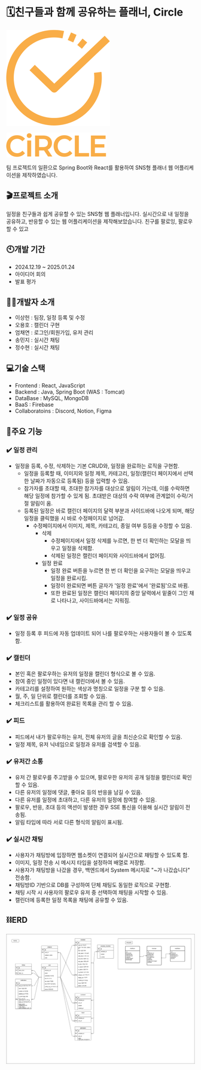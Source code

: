 # 🗓️친구들과 함께 공유하는 플래너, Circle
![logo](https://github.com/busanit2024/MyPlanner-project/blob/main/frontend/public/images/logo/logo.svg) 

![textlogo](https://github.com/busanit2024/MyPlanner-project/blob/main/frontend/public/images/logo/textLogo.svg)

팀 프로젝트의 일환으로 Spring Boot와 React를 활용하여 SNS형 플래너 웹 어플리케이션을 제작하였습니다.

## 🎬프로젝트 소개
일정을 친구들과 쉽게 공유할 수 있는 SNS형 웹 플래너입니다. 실시간으로 내 일정을 공유하고, 반응할 수 있는 웹 어플리케이션을 제작해보았습니다.
친구를 팔로잉, 팔로우 할 수 있고 

## 🕙개발 기간
- 2024.12.19 ~ 2025.01.24
- 아이디어 회의
- 발표 평가

## 👨‍💻개발자 소개
- 이상헌 : 팀장, 일정 등록 및 수정
- 오용호 : 캘린더 구현
- 엄채연 : 로그인/회원가입, 유저 관리
- 송민지 : 실시간 채팅
- 정수현 : 실시간 채팅

## 💻기술 스택
- Frontend : React, JavaScript
- Backend : Java, Spring Boot (WAS : Tomcat)
- DataBase : MySQL, MongoDB
- BaaS : Firebase
- Collaboratoins : Discord, Notion, Figma

## 🧩주요 기능
### ✔️ 일정 관리
 - 일정을 등록, 수정, 삭제하는 기본 CRUD와, 일정을 완료하는 로직을 구현함.
    - 일정을 등록할 때, 이미지와 일정 제목, 카테고리,
      일정(캘린더 페이지에서 선택한 날짜가 자동으로 등록됨) 등을 입력할 수 있음.
    - 참가자를 초대할 때, 초대한 참가자를 대상으로 알림이 가는데,
      이를 수락하면 해당 일정에 참가할 수 있게 됨.
      초대받은 대상의 수락 여부에 관계없이 수락/거절 알림이 옴.
    - 등록된 일정은 바로 캘린더 페이지의 달력 부분과 사이드바에 나오게 되며, 해당 일정을 클릭했을 시 바로 수정페이지로 넘어감.
      - 수정페이지에서 이미지, 제목, 카테고리, 종일 여부 등등을 수정할 수 있음.
        - 삭제
          - 수정페이지에서 일정 삭제를 누르면, 한 번 더 확인하는 모달을 띄우고 일정을 삭제함.
          - 삭제된 일정은 캘린더 페이지와 사이드바에서 없어짐.
        - 일정 완료
          - 일정 완료 버튼을 누르면 한 번 더 확인을 요구하는 모달을 띄우고 일정을 완료시킴.
          - 일정이 완료되면 버튼 글자가 '일정 완료'에서 '완료됨'으로 바뀜.
          - 또한 완료된 일정은 캘린더 페이지의 중앙 달력에서 밑줄이 그인 채로 나타나고,
            사이드바에서는 지워짐.
### ✔️ 일정 공유
  - 일정 등록 후 피드에 자동 업데이트 되어 나를 팔로우하는 사용자들이 볼 수 있도록 함.
### ✔️ 캘린더
  - 본인 혹은 팔로우하는 유저의 일정을 캘린더 형식으로 볼 수 있음.
  - 참여 중인 일정이 있다면 내 캘린더에서 볼 수 있음.
  - 카테고리를 설정하여 원하는 색상과 명칭으로 일정을 구분 할 수 있음.
  - 월, 주, 일 단위로 캘린더를 조회할 수 있음.
  - 체크리스트를 활용하여 완료된 목록을 관리 할 수 있음.
### ✔️ 피드
  - 피드에서 내가 팔로우하는 유저, 전체 유저의 글을 최신순으로 확인할 수 있음.
  - 일정 제목, 유저 닉네임으로 일정과 유저를 검색할 수 있음.
### ✔️ 유저간 소통
  - 유저 간 팔로우를 주고받을 수 있으며, 팔로우한 유저의 공개 일정을 캘린더로 확인할 수 있음.
  - 다른 유저의 일정에 댓글, 좋아요 등의 반응을 남길 수 있음.
  - 다른 유저를 일정에 초대하고, 다른 유저의 일정에 참여할 수 있음.
  - 팔로우, 반응, 초대 등의 액션이 발생한 경우 SSE 통신을 이용해 실시간 알림이 전송됨.
  - 알림 타입에 따라 서로 다른 형식의 알림이 표시됨.
### ✔️ 실시간 채팅
- 사용자가 채팅방에 입장하면 웹소켓이 연결되어 실시간으로 채팅할 수 있도록 함.
- 이미지, 일정 전송 시 메시지 타입을 설정하여 배열로 저장함.
- 사용자가 채팅방을 나갔을 경우, 백엔드에서 System 메시지로 "~가 나갔습니다" 전송함.
- 채팅방ID 기반으로 DB를 구성하여 단체 채팅도 동일한 로직으로 구현함.
- 채팅 시작 시 사용자의 팔로우 유저 중 선택하여 채팅을 시작할 수 있음.
- 캘린더에 등록한 일정 목록을 채팅에 공유할 수 있음.

## ⛓️ERD
![erd](https://github.com/busanit2024/MyPlanner-project/blob/main/CircleERD.png)

  
